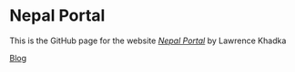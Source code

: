 # Nepal Portal

This is the GitHub page for the website [*Nepal Portal*](https://www.nepalportal.herokuapp.com/) by Lawrence Khadka

[Blog](https://lawatlife.wordpress.com/)
